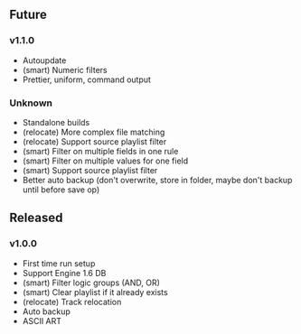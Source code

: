 ## Future

### v1.1.0

- Autoupdate
- (smart) Numeric filters
- Prettier, uniform, command output

### Unknown

- Standalone builds
- (relocate) More complex file matching
- (relocate) Support source playlist filter
- (smart) Filter on multiple fields in one rule
- (smart) Filter on multiple values for one field
- (smart) Support source playlist filter
- Better auto backup (don't overwrite, store in folder, maybe don't backup until before save op)

## Released

### v1.0.0

- First time run setup
- Support Engine 1.6 DB
- (smart) Filter logic groups (AND, OR)
- (smart) Clear playlist if it already exists
- (relocate) Track relocation
- Auto backup
- ASCII ART
